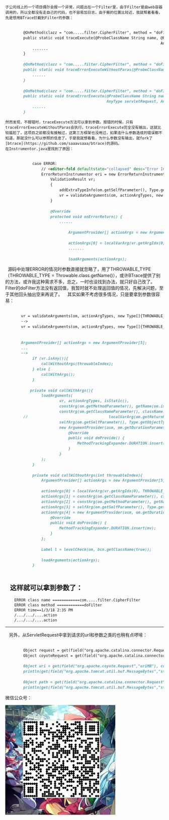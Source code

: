     子公司线上的一个项目偶尔会报一个异常，问题出在一个Filter里，由于Filter是由web容器调用的，所以全都没有走自己的代码，也不容易加日志，由于搬的位置比较近，我就帮着看看，先是想用BTrace拦截到Filter的参数：

```markdown

        @OnMethod(clazz = "com.....filter.CipherFilter", method = "doFilter", location = @Location(Kind.RETURN))
        public static void traceExecute(@ProbeClassName String name, @ProbeMethodName String method,
                                                                     AnyType servletRequest, AnyType servletResponse, AnyType chain){
            .......
        }

        @OnMethod(clazz = "com.....filter.CipherFilter", method = "doFilter", location = @Location(Kind.ERROR))
        public static void traceErrorExecuteWithoutParas(@ProbeClassName String name,@ProbeMethodName String method){
            ......
        }

        @OnMethod(clazz = "com.....filter.CipherFilter", method = "doFilter", location = @Location(Kind.ERROR))
        public static void traceErrorExecute(@ProbeClassName String name,@ProbeMethodName String method,
                                             AnyType servletRequest, AnyType servletResponse, AnyType chain){
            ......
        }

```

    然而发现，不报错时，traceExecute方法可以拿到参数。报错的时候，只有traceErrorExecuteWithoutParas会执行，traceErrorExecute完全没有输出，这就比较尴尬了，这项目之前都没有接触过，这第三方框架也没用过，如果连什么参数造成的错误都不知道，那就没什么可以参照的信息了。于是我就想看看，为什么参数没有输出，就fork了[btrace](https://github.com/saaavsaaa/btrace)的源码。
    在Instrumentor.java里找到了原因：
		
```markdown

            case ERROR:
                // <editor-fold defaultstate="collapsed" desc="Error Instrumentor">
                ErrorReturnInstrumentor eri = new ErrorReturnInstrumentor(cl, mv, mHelper, className, superName, access, name, desc) {
                    ValidationResult vr;
                    {
                        addExtraTypeInfo(om.getSelfParameter(), Type.getObjectType(className));
                        vr = validateArguments(om, actionArgTypes, new Type[]{THROWABLE_TYPE});
                    }

                    @Override
                    protected void onErrorReturn() {
                        ......

                            ArgumentProvider[] actionArgs = new ArgumentProvider[5];

                            actionArgs[0] = localVarArg(vr.getArgIdx(0), THROWABLE_TYPE, throwableIndex);
                            .......

                            loadArguments(actionArgs);

```

    源码中处理ERROR的情况时参数直接就忽略了，用了THROWABLE_TYPE（THROWABLE_TYPE = Throwable.class.getName()），或许BTrace提供了别的方法，或许我这种需求不多，总之，一时也没找到办法，就只好自己改了。Filter的doFilter方法没有返回值，我暂时就不处理返回值的情况，先解决问题，至于其他回头抽出空来再说了。
    其实如果不考虑很多情况，只是要拿到参数很容易：

```markdown

       vr = validateArguments(om, actionArgTypes, new Type[]{THROWABLE_TYPE});
       -->
       vr = validateArguments(om, actionArgTypes, new Type[]{THROWABLE_TYPE});


       ArgumentProvider[] actionArgs = new ArgumentProvider[5];
       ...
       -->
            if (vr.isAny()){
                callWithoutArgs(throwableIndex);
            } else {
                callWithArgs();
            }
            
           private void callWithArgs(){
                loadArguments(
                        vr, actionArgTypes, isStatic(),
                        constArg(om.getMethodParameter(), getName(om.isMethodFqn())),
                        constArg(om.getClassNameParameter(), className.replace("/", ".")),
        //                                    localVarArg(om.getReturnParameter(), probeRetType, retValIndex, boxReturnValue),
                        selfArg(om.getSelfParameter(), Type.getObjectType(className)),
                        new ArgumentProvider(asm, om.getDurationParameter()) {
                            @Override
                            public void doProvide() {
                                MethodTrackingExpander.DURATION.insert(mv);
                            }
                        }
                );
            }

            private void callWithoutArgs(int throwableIndex){
                ArgumentProvider[] actionArgs = new ArgumentProvider[5];

                actionArgs[0] = localVarArg(vr.getArgIdx(0), THROWABLE_TYPE, throwableIndex);
                actionArgs[1] = constArg(om.getClassNameParameter(), className.replace('/', '.'));
                actionArgs[2] = constArg(om.getMethodParameter(), getName(om.isMethodFqn()));
                actionArgs[3] = selfArg(om.getSelfParameter(), Type.getObjectType(className));
                actionArgs[4] = new ArgumentProvider(asm, om.getDurationParameter()) {
                    @Override
                    public void doProvide() {
                        MethodTrackingExpander.DURATION.insert(mv);
                    }
                };

                Label l = levelCheck(om, bcn.getClassName(true));

                loadArguments(actionArgs);
            }
       
```

    这样就可以拿到参数了：
    
-----

        ERROR class name ============com.....filter.CipherFilter
        ERROR class method ============doFilter
        ERROR time==1/3/18 2:35 PM
        /.../.../....action
        /.../.../....action

-----

    另外，从ServletRequest中拿到请求的url和参数之类的也稍有点啰嗦：
    
```markdown

        Object request = get(field("org.apache.catalina.connector.RequestFacade","request"), servletRequest);
        Object coyoteRequest = get(field("org.apache.catalina.connector.Request","coyoteRequest"), request);

        Object uri = get(field("org.apache.coyote.Request","uriMB"), coyoteRequest);
        println(get(field("org.apache.tomcat.util.buf.MessageBytes","strValue"), uri));
    
        Object path = get(field("org.apache.catalina.connector.Request","requestDispatcherPath"), request);
        println(get(field("org.apache.tomcat.util.buf.MessageBytes","strValue"), path));

```

微信公众号：

![Image](/ppp/20170902204445.jpg)
